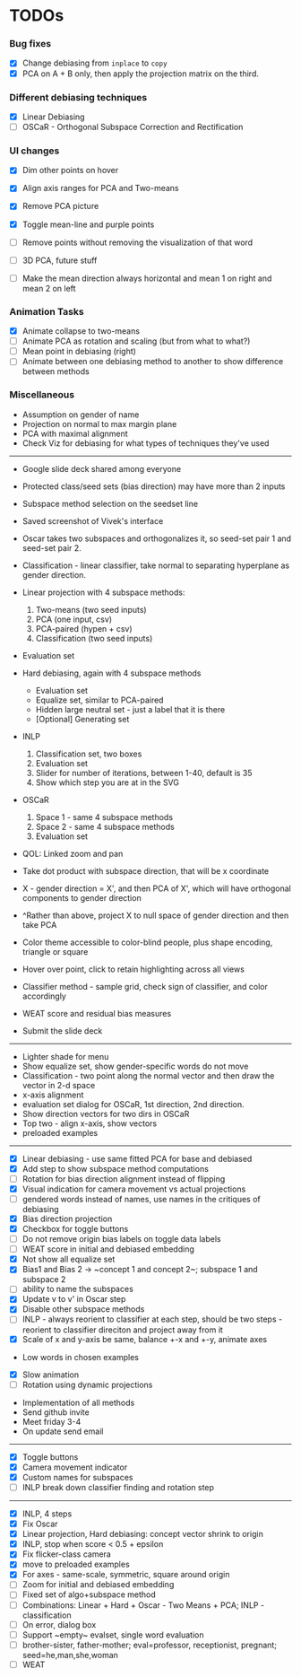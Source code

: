 # TODOs

### Bug fixes
- [x] Change debiasing from `inplace` to `copy`
- [x] PCA on A + B only, then apply the projection matrix on the third.

### Different debiasing techniques
- [x] Linear Debiasing
- [ ] OSCaR - Orthogonal Subspace Correction and Rectification

### UI changes
- [x] Dim other points on hover
- [x] Align axis ranges for PCA and Two-means
- [x] Remove PCA picture
- [x] Toggle mean-line and purple points
- [ ] Remove points without removing the visualization of that word
- [ ] 3D PCA, future stuff
- [ ] Make the mean direction always horizontal and mean 1 on right and mean 2 on left


### Animation Tasks
- [x] Animate collapse to two-means
- [ ] Animate PCA as rotation and scaling (but from what to what?)
- [ ] Mean point in debiasing (right)
- [ ] Animate between one debiasing method to another to show difference between methods

### Miscellaneous
- Assumption on gender of name
- Projection on normal to max margin plane
- PCA with maximal alignment
- Check Viz for debiasing for what types of techniques they've used  

----

- Google slide deck shared among everyone 
- Protected class/seed sets (bias direction) may have more than 2 inputs
- Subspace method selection on the seedset line
- Saved screenshot of Vivek's interface 
- Oscar takes two subspaces and orthogonalizes it, so seed-set pair 1 and seed-set pair 2.
- Classification - linear classifier, take normal to separating hyperplane as gender direction.
  
- Linear projection with 4 subspace methods:
    1. Two-means (two seed inputs)
    2. PCA (one input, csv)
    3. PCA-paired (hypen + csv)
    4. Classification (two seed inputs)
- Evaluation set

- Hard debiasing, again with 4 subspace methods
    - Evaluation set
    - Equalize set, similar to PCA-paired
    - Hidden large neutral set - just a label that it is there
    - [Optional] Generating set
    
- INLP
    1. Classification set, two boxes
    2. Evaluation set
    3. Slider for number of iterations, between 1-40, default is 35
    4. Show which step you are at in the SVG
    
- OSCaR
    1. Space 1 - same 4 subspace methods
    2. Space 2 - same 4 subspace methods
    3. Evaluation set
    
- QOL: Linked zoom and pan

- Take dot product with subspace direction, that will be x coordinate
- X - gender direction = X', and then PCA of X', which will have orthogonal components to gender direction
- ^Rather than above, project X to null space of gender direction and then take PCA 
- Color theme accessible to color-blind people, plus shape encoding, triangle or square
- Hover over point, click to retain highlighting across all views
- Classifier method - sample grid, check sign of classifier, and color accordingly
- WEAT score and residual bias measures

- Submit the slide deck
_______________________________________

- Lighter shade for menu
- Show equalize set, show gender-specific words do not move
- Classification - two point along the normal vector and then draw the vector in 2-d space
- x-axis alignment
- evaluation set dialog for OSCaR, 1st direction, 2nd direction.
- Show direction vectors for two dirs in OSCaR
- Top two - align x-axis, show vectors
- preloaded examples

--------------------------------------
- [x] Linear debiasing - use same fitted PCA for base and debiased 
- [x] Add step to show subspace method computations
- [ ] Rotation for bias direction alignment instead of flipping
- [x] Visual indication for camera movement vs actual projections
- [ ] gendered words instead of names, use names in the critiques of debiasing
- [x] Bias direction projection
- [x] Checkbox for toggle buttons
- [ ] Do not remove origin bias labels on toggle data labels
- [ ] WEAT score in initial and debiased embedding
- [x] Not show all equalize set
- [x] Bias1 and Bias 2 -> ~concept 1 and concept 2~; subspace 1 and subspace 2 
- [ ] ability to name the subspaces
- [x] Update v to v' in Oscar step
- [x] Disable other subspace methods
- [ ] INLP - always reorient to classifier at each step, should be two steps - reorient to classifier direciton and project away from it
- [x] Scale of x and y-axis be same, balance +-x and +-y, animate axes
- Low words in chosen examples
- [x] Slow animation
- [ ] Rotation using dynamic projections

- Implementation of all methods
- Send github invite
- Meet friday 3-4
- On update send email

-----------------------------------

- [x] Toggle buttons
- [x] Camera movement indicator
- [x] Custom names for subspaces
- [ ] INLP break down classifier finding and rotation step

----------------------------------

- [x] INLP, 4 steps
- [x] Fix Oscar
- [x] Linear projection, Hard debiasing: concept vector shrink to origin
- [x] INLP, stop when score < 0.5 + epsilon
- [x] Fix flicker-class camera
- [x] move to preloaded examples
- [x] For axes - same-scale, symmetric, square around origin
- [ ] Zoom for initial and debiased embedding
- [ ] Fixed set of algo+subspace method
- [ ] Combinations: Linear + Hard + Oscar - Two Means + PCA; INLP - classification
- [ ] On error, dialog box
- [ ] Support ~empty~ evalset, single word evaluation
- [ ] brother-sister, father-mother; eval=professor, receptionist, pregnant; seed=he,man,she,woman
- [ ] WEAT 

